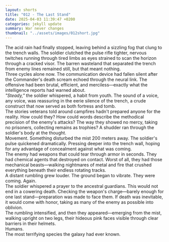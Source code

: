 ```yaml
---
layout: shorts
title: "012 - The Last Stand"
date: 2025-04-03 11:39:47 +0200
categories: jekyll update
summary: War never changes
thumbnail: "../assets/images/012short.jpg"
---
```


The acid rain had finally stopped, leaving behind a sizzling fog that clung to the trench walls. The soldier clutched the pulse rifle tighter, nervous twitches running through tired limbs as eyes strained to scan the horizon through a cracked visor. The barren wasteland that separated the trench from enemy lines remained still, but that meant nothing.<br>
Three cycles alone now. The communication device had fallen silent after the Commander's death scream echoed through the neural link. The offensive had been brutal, efficient, and merciless—exactly what the intelligence reports had warned about.<br>
_"Steady,"_ the soldier whispered, a habit from youth. The sound of a voice, any voice, was reassuring in the eerie silence of the trench, a crude construct that now served as both fortress and tomb.<br>
The stories veterans told around campfires hadn't prepared anyone for the reality. How could they? How could words describe the methodical precision of the enemy's attacks? The way they showed no mercy, taking no prisoners, collecting remains as trophies? A shudder ran through the soldier's body at the thought.<br>
Movement. Something disturbed the mist 200 meters away. The soldier's pulse quickened dramatically. Pressing deeper into the trench wall, hoping for any advantage of concealment against what was coming.<br>
The enemy had weapons that could tear through armor in seconds. They had chemical agents that destroyed on contact. Worst of all, they had those mechanical beasts—walking nightmares of metal and fire that crushed everything beneath their endless rotating tracks.<br>
A distant rumbling grew louder. The ground began to vibrate. They were coming. Again.<br>
The soldier whispered a prayer to the ancestral guardians. This would not end in a cowering death. Checking the weapon's charge—barely enough for one last stand—preparation was made to face them. If death was inevitable, it would come with honor, taking as many of the enemy as possible into oblivion.<br>
The rumbling intensified, and then they appeared—emerging from the mist, walking upright on two legs, their hideous pink faces visible through clear barriers in their helmets.<br>
Humans.<br>
The most terrifying species the galaxy had ever known.<br>
